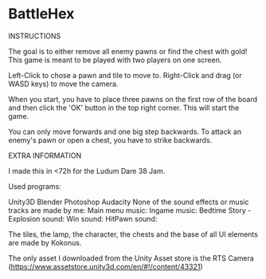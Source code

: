 # BattleHex
INSTRUCTIONS

The goal is to either remove all enemy pawns or find the chest with gold! This game is meant to be played with two players on one screen.

Left-Click to chose a pawn and tile to move to. 
Right-Click and drag (or WASD keys) to move the camera.

When you start, you have to place three pawns on the first row of the board and then click the 'OK' button in the top right corner. This will start the game.

You can only move forwards and one big step backwards. 
To attack an enemy's pawn or open a chest, you have to strike backwards.

EXTRA INFORMATION

I made this in <72h for the Ludum Dare 38 Jam.

Used programs:

Unity3D
Blender
Photoshop
Audacity
None of the sound effects or music tracks are made by me:
Main menu music:
Ingame music: Bedtime Story - 
Explosion sound:
Win sound:
HitPawn sound:

The tiles, the lamp, the character, the chests and the base of all UI elements are made by Kokonus.

The only asset I downloaded from the Unity Asset store is the RTS Camera (https://www.assetstore.unity3d.com/en/#!/content/43321)
